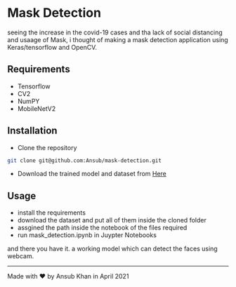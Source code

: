 # Mask Detection 
seeing the increase in the covid-19 cases and tha lack of social distancing and usaage of Mask, i thought of making a mask detection application using Keras/tensorflow and OpenCV.

## Requirements
- Tensorflow
- CV2
- NumPY
- MobileNetV2

## Installation
- Clone the repository
 ```bash
 git clone git@github.com:Ansub/mask-detection.git
```
- Download the trained model and dataset from <a href="http://bit.ly/ansub-mask-detection"> Here <a>

## Usage
- install the requirements
- download the dataset and put all of them inside the cloned folder
- assgined the path inside the  notebook of the files required 
- run mask_detection.ipynb in Juypter Notebooks

and there you have it. a working model  which can detect the faces using webcam.

--- 
Made with ❤ by Ansub Khan in April 2021

